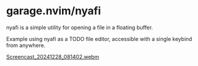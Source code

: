# garage.nvim/nyafi
nyafi is a simple utility for opening a file in a floating buffer.

Example using nyafi as a TODO file editor, accessible with a single keybind from anywhere.

[Screencast_20241228_081402.webm](https://github.com/user-attachments/assets/0c762690-c693-4249-80bc-618fd5aebcf8)
